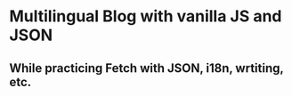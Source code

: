 # Multilingual Blog with vanilla JS and JSON
## While practicing Fetch with JSON, i18n, wrtiting, etc.